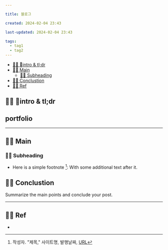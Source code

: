 ```yaml
---

title: 블로그

created: 2024-02-04 23:43

last-updated: 2024-02-04 23:43

tags:
  - tag1
  - tag2
---
```

- [👯‍♂️ intro & tl;dr](#%F0%9F%91%AF%E2%80%8D%E2%99%82%EF%B8%8F%20%08intro%20&%20tl;dr)
- [👯‍♂️ Main](#%F0%9F%91%AF%E2%80%8D%E2%99%82%EF%B8%8F%20Main)
	- [👯‍♂️ Subheading](#%F0%9F%91%AF%E2%80%8D%E2%99%82%EF%B8%8F%20Subheading)
- [👯‍♂️ Conclustion](#%F0%9F%91%AF%E2%80%8D%E2%99%82%EF%B8%8F%20Conclustion)
- [👯‍♂️ Ref](#%F0%9F%91%AF%E2%80%8D%E2%99%82%EF%B8%8F%20Ref)

## 👯‍♂️ intro & tl;dr


portfolio
- 

--- 

## 👯‍♂️ Main


### 👯‍♂️ Subheading

- Here is a simple footnote [^1]:  With some additional text after it.

## 👯‍♂️ Conclustion

Summarize the main points and conclude your post.

--- 

## 👯‍♂️ Ref

- [^1]:  작성자. "제목," 사이트명, 발행날짜, [URL](www.naver.com)

